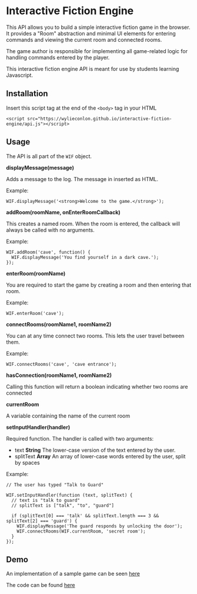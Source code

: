 Interactive Fiction Engine
==========================

This API allows you to build a simple interactive fiction game in the browser.
It provides a "Room" abstraction and minimal UI elements for entering commands
and viewing the current room and connected rooms.

The game author is responsible for implementing all game-related logic for
handling commands entered by the player.

This interactive fiction engine API is meant for use by students learning
Javascript.

## Installation

Insert this script tag at the end of the `<body>` tag in your HTML

```
<script src="https://wylieconlon.github.io/interactive-fiction-engine/api.js"></script>
```

## Usage

The API is all part of the `WIF` object.

**displayMessage(message)**

Adds a message to the log. The message in inserted as HTML.

Example:

```
WIF.displayMessage('<strong>Welcome to the game.</strong>');
```

**addRoom(roomName, onEnterRoomCallback)**

This creates a named room. When the room is entered, the callback will always be called
with no arguments.

Example:

```
WIF.addRoom('cave', function() {
  WIF.displayMessage('You find yourself in a dark cave.');
});
```

**enterRoom(roomName)**

You are required to start the game by creating a room and then entering that room.

Example:

```
WIF.enterRoom('cave');
```

**connectRooms(roomName1, roomName2)**

You can at any time connect two rooms. This lets the user travel between them.

Example:

```
WIF.connectRooms('cave', 'cave entrance');
```

**hasConnection(roomName1, roomName2)**

Calling this function will return a boolean indicating whether two rooms are connected

**currentRoom**

A variable containing the name of the current room

**setInputHandler(handler)**

Required function. The handler is called with two arguments:

* text **String** The lower-case version of the text entered by the user.
* splitText **Array<String>** An array of lower-case words entered by the user, split by spaces

Example:

```
// The user has typed "Talk to Guard"

WIF.setInputHandler(function (text, splitText) {
  // text is "talk to guard"
  // splitText is ["talk", "to", "guard"]

  if (splitText[0] === 'talk' && splitText.length === 3 && splitText[2] === 'guard') {
    WIF.displayMessage('The guard responds by unlocking the door');
    WIF.connectRooms(WIF.currentRoom, 'secret room');
  }
});
```

## Demo

An implementation of a sample game can be seen [here](https://wylieconlon.github.io/interactive-fiction-engine/)

The code can be found [here](https://github.com/wylieconlon/interactive-fiction-engine/blob/master/script.js)
